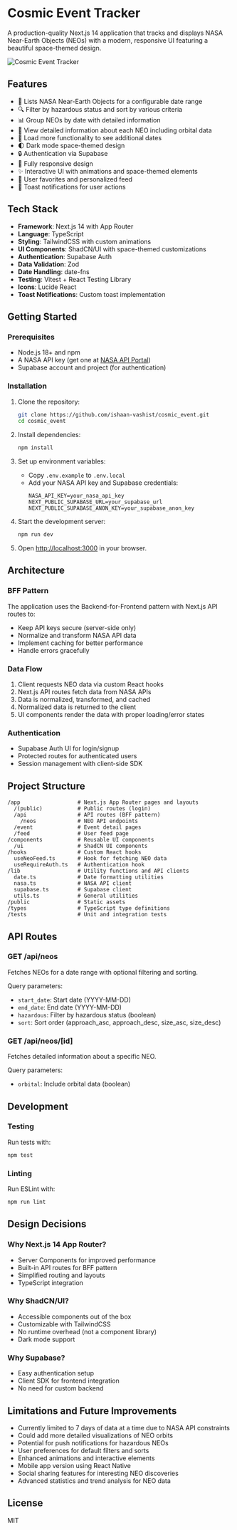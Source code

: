 # Cosmic Event Tracker

A production-quality Next.js 14 application that tracks and displays NASA Near-Earth Objects (NEOs) with a modern, responsive UI featuring a beautiful space-themed design.

![Cosmic Event Tracker](https://via.placeholder.com/800x400?text=Cosmic+Event+Tracker+Space+Theme)

## Features

- 📅 Lists NASA Near-Earth Objects for a configurable date range
- 🔍 Filter by hazardous status and sort by various criteria
- 📊 Group NEOs by date with detailed information
- 🚀 View detailed information about each NEO including orbital data
- 🔄 Load more functionality to see additional dates
- 🌓 Dark mode space-themed design
- 🔒 Authentication via Supabase
- 📱 Fully responsive design
- ✨ Interactive UI with animations and space-themed elements
- 💾 User favorites and personalized feed
- 🔔 Toast notifications for user actions

## Tech Stack

- **Framework**: Next.js 14 with App Router
- **Language**: TypeScript
- **Styling**: TailwindCSS with custom animations
- **UI Components**: ShadCN/UI with space-themed customizations
- **Authentication**: Supabase Auth
- **Data Validation**: Zod
- **Date Handling**: date-fns
- **Testing**: Vitest + React Testing Library
- **Icons**: Lucide React
- **Toast Notifications**: Custom toast implementation

## Getting Started

### Prerequisites

- Node.js 18+ and npm
- A NASA API key (get one at [NASA API Portal](https://api.nasa.gov/))
- Supabase account and project (for authentication)

### Installation

1. Clone the repository:
   ```bash
   git clone https://github.com/ishaan-vashist/cosmic_event.git
   cd cosmic_event
   ```

2. Install dependencies:
   ```bash
   npm install
   ```

3. Set up environment variables:
   - Copy `.env.example` to `.env.local`
   - Add your NASA API key and Supabase credentials:
     ```
     NASA_API_KEY=your_nasa_api_key
     NEXT_PUBLIC_SUPABASE_URL=your_supabase_url
     NEXT_PUBLIC_SUPABASE_ANON_KEY=your_supabase_anon_key
     ```

4. Start the development server:
   ```bash
   npm run dev
   ```

5. Open [http://localhost:3000](http://localhost:3000) in your browser.

## Architecture

### BFF Pattern

The application uses the Backend-for-Frontend pattern with Next.js API routes to:
- Keep API keys secure (server-side only)
- Normalize and transform NASA API data
- Implement caching for better performance
- Handle errors gracefully

### Data Flow

1. Client requests NEO data via custom React hooks
2. Next.js API routes fetch data from NASA APIs
3. Data is normalized, transformed, and cached
4. Normalized data is returned to the client
5. UI components render the data with proper loading/error states

### Authentication

- Supabase Auth UI for login/signup
- Protected routes for authenticated users
- Session management with client-side SDK

## Project Structure

```
/app                  # Next.js App Router pages and layouts
  /(public)           # Public routes (login)
  /api                # API routes (BFF pattern)
    /neos             # NEO API endpoints
  /event              # Event detail pages
  /feed               # User feed page
/components           # Reusable UI components
  /ui                 # ShadCN UI components
/hooks                # Custom React hooks
  useNeoFeed.ts       # Hook for fetching NEO data
  useRequireAuth.ts   # Authentication hook
/lib                  # Utility functions and API clients
  date.ts             # Date formatting utilities
  nasa.ts             # NASA API client
  supabase.ts         # Supabase client
  utils.ts            # General utilities
/public               # Static assets
/types                # TypeScript type definitions
/tests                # Unit and integration tests
```

## API Routes

### GET /api/neos

Fetches NEOs for a date range with optional filtering and sorting.

Query parameters:
- `start_date`: Start date (YYYY-MM-DD)
- `end_date`: End date (YYYY-MM-DD)
- `hazardous`: Filter by hazardous status (boolean)
- `sort`: Sort order (approach_asc, approach_desc, size_asc, size_desc)

### GET /api/neos/[id]

Fetches detailed information about a specific NEO.

Query parameters:
- `orbital`: Include orbital data (boolean)

## Development

### Testing

Run tests with:
```bash
npm test
```

### Linting

Run ESLint with:
```bash
npm run lint
```

## Design Decisions

### Why Next.js 14 App Router?

- Server Components for improved performance
- Built-in API routes for BFF pattern
- Simplified routing and layouts
- TypeScript integration

### Why ShadCN/UI?

- Accessible components out of the box
- Customizable with TailwindCSS
- No runtime overhead (not a component library)
- Dark mode support

### Why Supabase?

- Easy authentication setup
- Client SDK for frontend integration
- No need for custom backend

## Limitations and Future Improvements

- Currently limited to 7 days of data at a time due to NASA API constraints
- Could add more detailed visualizations of NEO orbits
- Potential for push notifications for hazardous NEOs
- User preferences for default filters and sorts
- Enhanced animations and interactive elements
- Mobile app version using React Native
- Social sharing features for interesting NEO discoveries
- Advanced statistics and trend analysis for NEO data

## License

MIT
